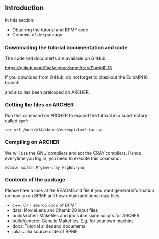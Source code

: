 ## Introduction

In this section:

 - Obtaining the tutorial and BPMF code 
 - Contents of the package

### Downloading the tutorial documentation and code

The code and documents are available on GitHub:

https://github.com/ExaScience/bpmf/tree/EuroMPI16

If you download from GitHub, do not forget to checkout the EuroMPI16 branch.

and also has been preloaded on ARCHER.

### Getting the files on ARCHER

Run this command on ARCHER to expand the tutorial in a subdirectory called `bpmf`:

`tar xzf /work/y14/shared/eurompi/bpmf.tar.gz`

### Compiling on ARCHER

We will use the GNU compilers and not the CRAY compilers. Hence everytime
you log in, you need to execute this command:

`module switch PrgEnv-cray PrgEnv-gnu`

### Contents of the package

Please have a look at the README.md file if you want general information
on how to run BPMF and how obtain additional data files.

 - c++: C++ source code of BPMF
 - data: MovieLens and Chembl20 input files
 - build/archer:  Makefiles and job submission scripts for ARCHER
 - build/generic: Generic Makefiles. E.g. for your own machine
 - docs: Tutorial slides and documents 
 - julia: Julia source code of BPMF
